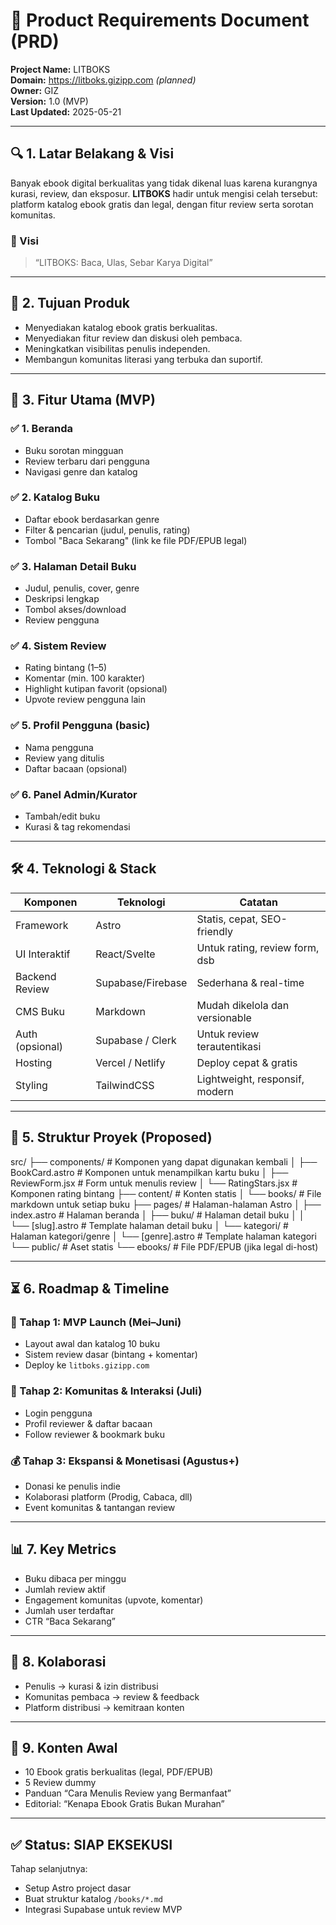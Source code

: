 # 📄 Product Requirements Document (PRD)

**Project Name:** LITBOKS  
**Domain:** https://litboks.gizipp.com *(planned)*  
**Owner:** GIZ  
**Version:** 1.0 (MVP)  
**Last Updated:** 2025-05-21

---

## 🔍 1. Latar Belakang & Visi

Banyak ebook digital berkualitas yang tidak dikenal luas karena kurangnya kurasi, review, dan eksposur. **LITBOKS** hadir untuk mengisi celah tersebut: platform katalog ebook gratis dan legal, dengan fitur review serta sorotan komunitas.

### 🎯 Visi
> “LITBOKS: Baca, Ulas, Sebar Karya Digital”

---

## 🚩 2. Tujuan Produk

- Menyediakan katalog ebook gratis berkualitas.
- Menyediakan fitur review dan diskusi oleh pembaca.
- Meningkatkan visibilitas penulis independen.
- Membangun komunitas literasi yang terbuka dan suportif.

---

## 🧩 3. Fitur Utama (MVP)

### ✅ 1. Beranda
- Buku sorotan mingguan
- Review terbaru dari pengguna
- Navigasi genre dan katalog

### ✅ 2. Katalog Buku
- Daftar ebook berdasarkan genre
- Filter & pencarian (judul, penulis, rating)
- Tombol "Baca Sekarang" (link ke file PDF/EPUB legal)

### ✅ 3. Halaman Detail Buku
- Judul, penulis, cover, genre
- Deskripsi lengkap
- Tombol akses/download
- Review pengguna

### ✅ 4. Sistem Review
- Rating bintang (1–5)
- Komentar (min. 100 karakter)
- Highlight kutipan favorit (opsional)
- Upvote review pengguna lain

### ✅ 5. Profil Pengguna (basic)
- Nama pengguna
- Review yang ditulis
- Daftar bacaan (opsional)

### ✅ 6. Panel Admin/Kurator
- Tambah/edit buku
- Kurasi & tag rekomendasi

---

## 🛠️ 4. Teknologi & Stack

| Komponen         | Teknologi         | Catatan                                      |
|------------------|-------------------|-----------------------------------------------|
| Framework        | Astro             | Statis, cepat, SEO-friendly                  |
| UI Interaktif    | React/Svelte      | Untuk rating, review form, dsb               |
| Backend Review   | Supabase/Firebase | Sederhana & real-time                        |
| CMS Buku         | Markdown          | Mudah dikelola dan versionable               |
| Auth (opsional)  | Supabase / Clerk  | Untuk review terautentikasi                  |
| Hosting          | Vercel / Netlify  | Deploy cepat & gratis                        |
| Styling          | TailwindCSS       | Lightweight, responsif, modern               |

---

## 🧱 5. Struktur Proyek (Proposed)
src/
├── components/           # Komponen yang dapat digunakan kembali
│   ├── BookCard.astro    # Komponen untuk menampilkan kartu buku
│   ├── ReviewForm.jsx    # Form untuk menulis review
│   └── RatingStars.jsx   # Komponen rating bintang
├── content/             # Konten statis
│   └── books/           # File markdown untuk setiap buku
├── pages/               # Halaman-halaman Astro
│   ├── index.astro      # Halaman beranda
│   ├── buku/            # Halaman detail buku
│   │   └── [slug].astro # Template halaman detail buku
│   └── kategori/        # Halaman kategori/genre
│       └── [genre].astro # Template halaman kategori
└── public/              # Aset statis
    └── ebooks/          # File PDF/EPUB (jika legal di-host)

---

## ⏳ 6. Roadmap & Timeline

### 🚀 Tahap 1: MVP Launch (Mei–Juni)
- Layout awal dan katalog 10 buku
- Sistem review dasar (bintang + komentar)
- Deploy ke `litboks.gizipp.com`

### 🌱 Tahap 2: Komunitas & Interaksi (Juli)
- Login pengguna
- Profil reviewer & daftar bacaan
- Follow reviewer & bookmark buku

### 💰 Tahap 3: Ekspansi & Monetisasi (Agustus+)
- Donasi ke penulis indie
- Kolaborasi platform (Prodig, Cabaca, dll)
- Event komunitas & tantangan review

---

## 📊 7. Key Metrics

- Buku dibaca per minggu
- Jumlah review aktif
- Engagement komunitas (upvote, komentar)
- Jumlah user terdaftar
- CTR “Baca Sekarang”

---

## 💬 8. Kolaborasi

- Penulis → kurasi & izin distribusi
- Komunitas pembaca → review & feedback
- Platform distribusi → kemitraan konten

---

## 📎 9. Konten Awal

- 10 Ebook gratis berkualitas (legal, PDF/EPUB)
- 5 Review dummy
- Panduan “Cara Menulis Review yang Bermanfaat”
- Editorial: “Kenapa Ebook Gratis Bukan Murahan”

---

## ✅ Status: SIAP EKSEKUSI

Tahap selanjutnya:
- Setup Astro project dasar
- Buat struktur katalog `/books/*.md`
- Integrasi Supabase untuk review MVP
